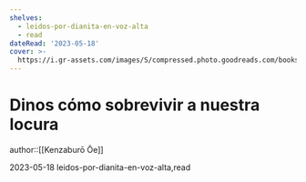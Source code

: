 ```yaml
---
shelves:
  - leidos-por-dianita-en-voz-alta
  - read
dateRead: '2023-05-18'
cover: >-
  https://i.gr-assets.com/images/S/compressed.photo.goodreads.com/books/1684017437l/350960._SY475_.jpg
---
```

# Dinos cómo sobrevivir a nuestra locura

author::[[Kenzaburō Ōe]]

2023-05-18
leidos-por-dianita-en-voz-alta,read